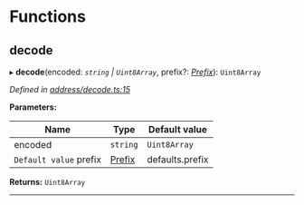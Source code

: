 

# Functions

<a id="decode"></a>

##  decode

▸ **decode**(encoded: *`string` | `Uint8Array`*, prefix?: *[Prefix](_address_types_.md#prefix)*): `Uint8Array`

*Defined in [address/decode.ts:15](https://github.com/polkadot-js/common/blob/74b37cf/packages/keyring/src/address/decode.ts#L15)*

**Parameters:**

| Name | Type | Default value |
| ------ | ------ | ------ |
| encoded | `string` | `Uint8Array` | - |
| `Default value` prefix | [Prefix](_address_types_.md#prefix) |  defaults.prefix |

**Returns:** `Uint8Array`

___

